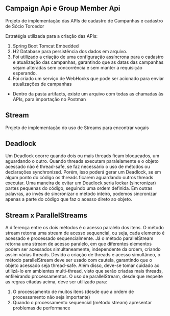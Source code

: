 ## Campaign Api e Group Member Api
Projeto de implementação das APIs de cadastro de Campanhas e cadastro de Sócio Torcedor

Estratégia utilizada para a criação das APIs:
 1. Spring Boot Tomcat Embedded
 2. H2 Database para persistência dos dados em arquivo.
 3. Foi utilizado a criação de uma configuração assíncrona para o cadastro e atualização das campanhas, garantindo que as datas das campanhas sejam alteradas sem concorrência e sem manter a requisição esperando.
 4. Foi criado um serviço de WebHooks que pode ser acionado para enviar atualizações de campanhas

* Dentro da pasta artifacts, existe um arquivo com todas as chamadas às APIs, para importação no Postman

## Stream
Projeto de implementação do uso de Streams para encontrar vogais

## Deadlock
Um Deadlock ocorre quando dois ou mais threads ficam bloqueados, um aguardando o outro.
Quando threads executam paralelamente e o objeto acessado não é thread-safe, se faz necessário o uso de métodos ou declarações synchronized.
Porém, isso poderá gerar um Deadlock, se em algum ponto do código os threads ficarem aguardando outros threads executar.
Uma maneira de evitar um Deadlock seria lockar (sincronizar) partes pequenas do código, seguindo uma ordem definida.
Em outras palavras, ao invés de sincronizar o método inteiro, podemos sincronizar apenas a parte do código que faz o acesso direto ao objeto.

## Stream x ParallelStreams
A diferença entre os dois métodos é o acesso paralelo dos itens.
O método stream retorna uma stream de acesso sequencial, ou seja, cada elemento é acessado e processado sequencialmente.
Já o método parallelStream retorna uma stream de acesso paralelo, em que diferentes elementos podem ser acessados simultaneamente, independente da ordem, criando assim várias threads.
Devido a criação de threads e acesso simultâneo, o método parallelStream deve ser usado com cautela, garantindo que o objeto acessado seja thread-safe.
Além disso, deve-se tomar cuidado ao utilizá-lo em ambientes multi-thread, visto que serão criadas mais threads, enfileirando processamentos.
O uso de parallelStream, desde que respeite as regras citadas acima, deve ser utilizado para:
 1. O processamento de muitos itens (desde que a ordem de processamento não seja importante)
 2. Quando o processamento sequencial (método stream) apresentar problemas de performance
